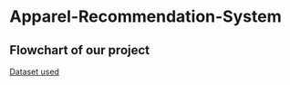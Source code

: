 # Apparel-Recommendation-System

## Flowchart of our project 

[Dataset used](https://www.kaggle.com/ajaysh/women-apparel-recommendation-engine-amazoncom)


 

